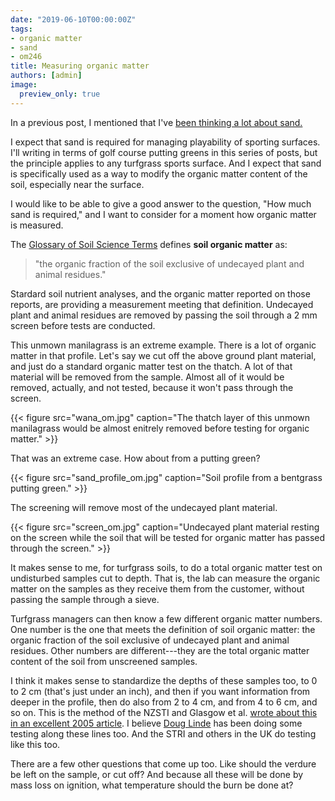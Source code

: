 ```yaml
---
date: "2019-06-10T00:00:00Z"
tags:
- organic matter
- sand
- om246
title: Measuring organic matter
authors: [admin]
image:
  preview_only: true
---
```


In a previous post, I mentioned that I've [been thinking a lot about sand.](https://www.asianturfgrass.com/2019-06-09-thinking-about-sand/)

I expect that sand is required for managing playability of sporting surfaces. I'll writing in terms of golf course putting greens in this series of posts, but the principle applies to any turfgrass sports surface. And I expect that sand is specifically used as a way to modify the organic matter content of the soil, especially near the surface.

I would like to be able to give a good answer to the question, "How much sand is required," and I want to consider for a moment how organic matter is measured.

The [Glossary of Soil Science Terms](https://www.soils.org/publications/soils-glossary) defines **soil organic matter** as:

> "the organic fraction of the soil exclusive of undecayed plant and animal residues." 

Stardard soil nutrient analyses, and the organic matter reported on those reports, are providing a measurement meeting that definition. Undecayed plant and animal residues are removed by passing the soil through a 2 mm screen before tests are conducted.

This unmown manilagrass is an extreme example. There is a lot of organic matter in that profile. Let's say we cut off the above ground plant material, and just do a standard organic matter test on the thatch. A lot of that material will be removed from the sample. Almost all of it would be removed, actually, and not tested, because it won't pass through the screen.

{{< figure src="wana_om.jpg" caption="The thatch layer of this unmown manilagrass would be almost enitrely removed before testing for organic matter." >}}

That was an extreme case. How about from a putting green?

{{< figure src="sand_profile_om.jpg" caption="Soil profile from a bentgrass putting green." >}}

The screening will remove most of the undecayed plant material.

{{< figure src="screen_om.jpg" caption="Undecayed plant material resting on the screen while the soil that will be tested for organic matter has passed through the screen." >}}

It makes sense to me, for turfgrass soils, to do a total organic matter test on undisturbed samples cut to depth. That is, the lab can measure the organic matter on the samples as they receive them from the customer, without passing the sample through a sieve.

Turfgrass managers can then know a few different organic matter numbers. One number is the one that meets the definition of soil organic matter: the organic fraction of the soil exclusive of undecayed plant and animal residues. Other numbers are different---they are the total organic matter content of the soil from unscreened samples.

I think it makes sense to standardize the depths of these samples too, to 0 to 2 cm (that's just under an inch), and then if you want information from deeper in the profile, then do also from 2 to 4 cm, and from 4 to 6 cm, and so on. This is the method of the NZSTI and Glasgow et al. [wrote about this in an excellent 2005 article](http://tic.msu.edu/tgif/flink?recno=106346). I believe [Doug Linde](https://www.delval.edu/academics/faculty-directory/douglas-linde) has been doing some testing along these lines too. And the STRI and others in the UK do testing like this too. 

There are a few other questions that come up too. Like should the verdure be left on the sample, or cut off? And because all these will be done by mass loss on ignition, what temperature should the burn be done at?



